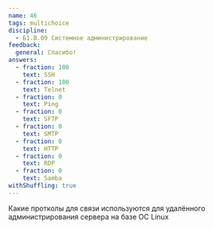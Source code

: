 ```yaml
---
name: 46
tags: multichoice
discipline:
  - Б1.В.09 Системное администрирование
feedback:
  general: Спасибо!
answers:
  - fraction: 100
    text: SSH
  - fraction: 100
    text: Telnet
  - fraction: 0
    text: Ping
  - fraction: 0
    text: SFTP
  - fraction: 0
    text: SMTP
  - fraction: 0
    text: HTTP
  - fraction: 0
    text: RDP
  - fraction: 0
    text: Samba
withShuffling: true
---
```


Какие протколы для связи используются для удалённого администрирования сервера на базе ОС Linux